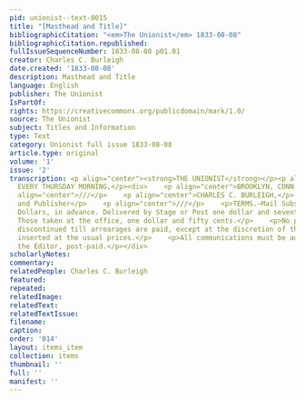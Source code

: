 ```yaml
---
pid: unionist--text-0015
title: "[Masthead and Title]"
bibliographicCitation: "<em>The Unionist</em> 1833-08-08"
bibliographicCitation.republished: 
fullIssueSequenceNumber: 1833-08-08 p01.01
creator: Charles C. Burleigh
date.created: '1833-08-08'
description: Masthead and Title
language: English
publisher: The Unionist
IsPartOf: 
rights: https://creativecommons.org/publicdomain/mark/1.0/
source: The Unionist
subject: Titles and Information
type: Text
category: Unionist full issue 1833-08-08
article.type: original
volume: '1'
issue: '2'
transcription: <p align="center"><strong>THE UNIONIST</strong></p><p align="center">PUBLISHED
  EVERY THURSDAY MORNING,</p><div>    <p align="center">BROOKLYN, CONN.</p>    <p
  align="center">///</p>    <p align="center">CHARLES C. BURLEIGH,</p>    <p align="center">Editor
  and Publisher</p>    <p align="center">///</p>    <p>TERMS.—Mail Subscribers Two
  Dollars, in advance. Delivered by Stage or Post one dollar and seventy-five cents.
  Those taken at the office, one dollar and fifty cents.</p>    <p>No paper will be
  discontinued till arrearages are paid, except at the discretion of the publisher.</p>    <p>Advertisements
  inserted at the usual prices.</p>    <p>All communications must be addressed to
  the Editor, post-paid.</p></div>
scholarlyNotes: 
commentary: 
relatedPeople: Charles C. Burleigh
featured: 
repeated: 
relatedImage: 
relatedText: 
relatedTextIssue: 
filename: 
caption: 
order: '014'
layout: items_item
collection: items
thumbnail: ''
full: ''
manifest: ''
---
```

